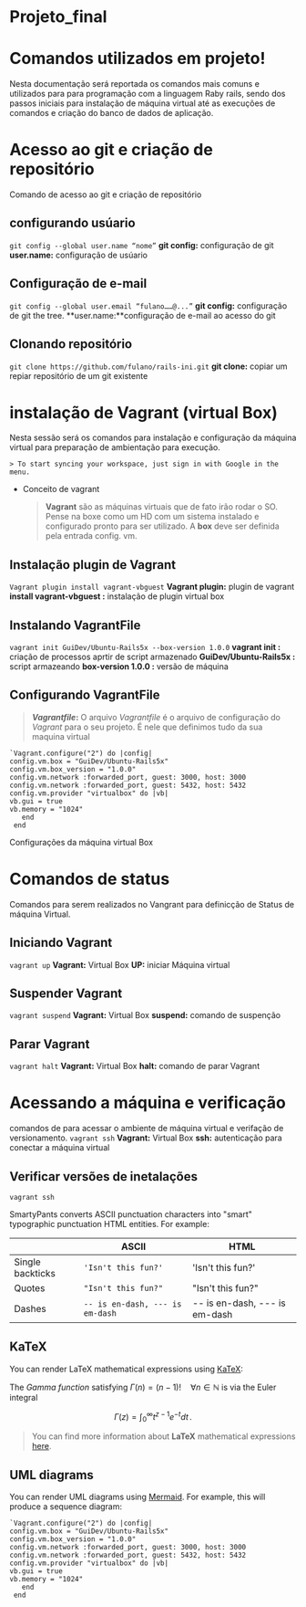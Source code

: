  # Projeto_final
 # Comandos  utilizados em projeto!

Nesta documentação será reportada os comandos mais comuns e utilizados para para programação com a linguagem Raby rails, sendo dos passos iniciais para  instalação  de máquina virtual até as execuções de comandos e criação do banco de dados de aplicação.


# Acesso ao git e criação de repositório

Comando de acesso ao git e criação de repositório

## configurando usúario
`git config --global user.name “nome”` 
**git config:** configuração de git 
**user.name:** configuração de usúario

## Configuração de e-mail
`git config --global user.email “fulano……@...”` 
**git config:** configuração de git the tree.
**user.name:**configuração de e-mail ao acesso do git

## Clonando repositório
`git clone https://github.com/fulano/rails-ini.git` 
**git clone:** copiar um repiar repositório de um git existente


# instalação de Vagrant  (virtual Box)
Nesta sessão será  os comandos para instalação e configuração da máquina virtual para  preparação de ambientação para execução.

	> To start syncing your workspace, just sign in with Google in the menu.

- Conceito de vagrant 
	> **Vagrant** são as máquinas virtuais que de fato irão rodar o SO. Pense na boxe como um HD com um sistema instalado e configurado pronto para ser utilizado. A **box** deve ser definida pela entrada config. vm.

## Instalação plugin de Vagrant
`Vagrant plugin install vagrant-vbguest`
**Vagrant plugin:** plugin de vagrant 
**install vagrant-vbguest  :** instalação de plugin virtual box


## Instalando VagrantFile
`vagrant init GuiDev/Ubuntu-Rails5x --box-version 1.0.0`
**vagrant init  :** criação de processos aprtir de script armazenado
**GuiDev/Ubuntu-Rails5x  :** script armazeando
**box-version 1.0.0  :** versão de máquina

## Configurando VagrantFile

> **_Vagrantfile_:**  O arquivo _Vagrantfile_ é o arquivo de configuração do _Vagrant_ para o seu projeto. É nele que definimos tudo da sua maquina virtual
```mermaid
`Vagrant.configure("2") do |config| 
config.vm.box = "GuiDev/Ubuntu-Rails5x"
config.vm.box_version = "1.0.0"
config.vm.network :forwarded_port, guest: 3000, host: 3000 
config.vm.network :forwarded_port, guest: 5432, host: 5432
config.vm.provider "virtualbox" do |vb|
vb.gui = true
vb.memory = "1024"
   end 
 end
```

Configurações da máquina virtual Box

# Comandos de status
 Comandos para serem realizados no Vangrant para definicção de Status de máquina Virtual.
 
## Iniciando Vagrant
`vagrant up`
**Vagrant:** Virtual Box
**UP:** iniciar Máquina virtual

## Suspender Vagrant
`vagrant suspend`
**Vagrant:** Virtual Box
**suspend:** comando de suspenção

## Parar Vagrant
`vagrant halt`
**Vagrant:** Virtual Box
**halt:** comando de parar Vagrant

# Acessando a máquina e verificação
comandos de  para acessar o ambiente de máquina virtual e verifação de  versionamento.
`vagrant ssh`
**Vagrant:** Virtual Box
**ssh:** autenticação para conectar a máquina virtual

## Verificar versões de inetalações
`vagrant ssh`

SmartyPants converts ASCII punctuation characters into "smart" typographic punctuation HTML entities. For example:

|                |ASCII                          |HTML                         |
|----------------|-------------------------------|-----------------------------|
|Single backticks|`'Isn't this fun?'`            |'Isn't this fun?'            |
|Quotes          |`"Isn't this fun?"`            |"Isn't this fun?"            |
|Dashes          |`-- is en-dash, --- is em-dash`|-- is en-dash, --- is em-dash|


## KaTeX

You can render LaTeX mathematical expressions using [KaTeX](https://khan.github.io/KaTeX/):

The *Gamma function* satisfying $\Gamma(n) = (n-1)!\quad\forall n\in\mathbb N$ is via the Euler integral

$$
\Gamma(z) = \int_0^\infty t^{z-1}e^{-t}dt\,.
$$

> You can find more information about **LaTeX** mathematical expressions [here](http://meta.math.stackexchange.com/questions/5020/mathjax-basic-tutorial-and-quick-reference).


## UML diagrams

You can render UML diagrams using [Mermaid](https://mermaidjs.github.io/). For example, this will produce a sequence diagram:

```mermaid
`Vagrant.configure("2") do |config| 
config.vm.box = "GuiDev/Ubuntu-Rails5x"
config.vm.box_version = "1.0.0"
config.vm.network :forwarded_port, guest: 3000, host: 3000 
config.vm.network :forwarded_port, guest: 5432, host: 5432
config.vm.provider "virtualbox" do |vb|
vb.gui = true
vb.memory = "1024"
   end 
 end
```
